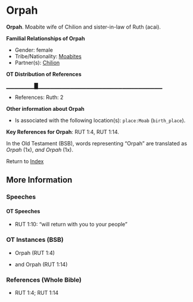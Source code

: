 # Orpah
**Orpah**. 
Moabite wife of Chilion and sister-in-law of Ruth (acai). 




**Familial Relationships of Orpah**


* Gender: female
* Tribe/Nationality: [Moabites](../../../groups/md/acai/Moab.md)
* Partner(s): [Chilion](Chilion.md)


**OT Distribution of References**

▁▁▁▁▁▁▁█▁▁▁▁▁▁▁▁▁▁▁▁▁▁▁▁▁▁▁▁▁▁▁▁▁▁▁▁▁▁▁
* References: Ruth: 2





**Other information about Orpah**


* Is associated with the following location(s): 
`place:Moab` (`birth_place`). 


**Key References for Orpah**: 
RUT 1:4, RUT 1:14. 


In the Old Testament (BSB), words representing “Orpah” are translated as 
*Orpah* (1x), *and Orpah* (1x). 




Return to [Index](00-Index.md)

## More Information

### Speeches

#### OT Speeches

* RUT 1:10: “will return with you to your people”

### OT Instances (BSB)

* Orpah (RUT 1:4)

* and Orpah (RUT 1:14)



### References (Whole Bible)

* RUT 1:4; RUT 1:14




